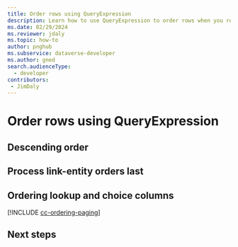 ```yaml
---
title: Order rows using QueryExpression
description: Learn how to use QueryExpression to order rows when you retrieve data from Microsoft Dataverse.
ms.date: 02/29/2024
ms.reviewer: jdaly
ms.topic: how-to
author: pnghub
ms.subservice: dataverse-developer
ms.author: gned
search.audienceType: 
  - developer
contributors:
 - JimDaly
---
```

# Order rows using QueryExpression

## Descending order

## Process link-entity orders last

## Ordering lookup and choice columns

<!-- ## Ordering and paging -->
[!INCLUDE [cc-ordering-paging](../../includes/cc-ordering-paging.md)]

## Next steps